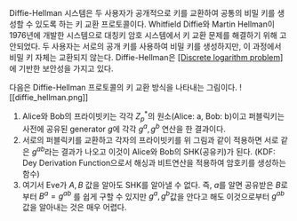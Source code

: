 Diffie-Hellman 시스템은 두 사용자가 공개적으로 키를 교환하여 공통의 비밀 키를 생성할 수 있도록 하는 키 교환 프로토콜이다. Whitfield Diffie와 Martin Hellman이 1976년에 개발한 시스템으로 대칭키 암호 시스템에서 키 교환 문제를 해결하기 위해 고안되었다. 두 사용자는 서로의 공개 키를 사용하여 비밀 키를 생성하지만, 이 과정에서 비밀 키 자체는 교환되지 않는다. Diffie-Hellman은 [[Discrete logarithm problem]](DLP)에 기반한 보안성을 가지고 있다.

다음은 Diffie-Hellman 프로토콜의 키 교환 방식을 나타내는 그림이다.
![[diffie_hellman.png]]
1. Alice와 Bob의 프라이빗키는 각각 $Z_p^*$의 원소(Alice: a, Bob: b)이고 퍼블릭키는 사전에 공유된 generator $g$에 각각 $g^a, g^b$ 연산을 한 결과이다.
2. 서로의 퍼블릭키를 교환하고 각자의 프라이빗키를 위 그림과 같이 적용하면 서로 같은 $g^{ab}$라는 결과가 나오고 이것이 Alice와 Bob의 SHK(공유키)가 된다. (KDF: Dey Derivation Function으로서 해싱과 비트연산을 적용하여 암호키를 생성하는 함수)
3. 여기서 Eve가 $A,B$ 값을 알아도 SHK를 알아낼 수 없다. 즉, $a$를 알면 공유받은 $B$로부터 $B^a = g^{ab}$ 를 쉽게 구할 수 있지만 $g^a, g^b$값을 안다고 해도 이것으로부터 $g^{ab}$값을 알아내는 것은 매우 어렵다.